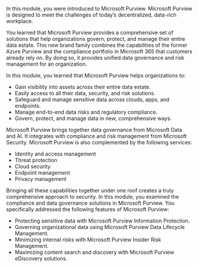 In this module, you were introduced to Microsoft Purview. Microsoft Purview is designed to meet the challenges of today’s decentralized, data-rich workplace.

You learned that Microsoft Purview provides a comprehensive set of solutions that help organizations govern, protect, and manage their entire data estate. This new brand family combines the capabilities of the former Azure Purview and the compliance portfolio in Microsoft 365 that customers already rely on. By doing so, it provides unified data governance and risk management for an organization.

In this module, you learned that Microsoft Purview helps organizations to:

 -  Gain visibility into assets across their entire data estate.
 -  Easily access to all their data, security, and risk solutions.
 -  Safeguard and manage sensitive data across clouds, apps, and endpoints.
 -  Manage end-to-end data risks and regulatory compliance.
 -  Govern, protect, and manage data in new, comprehensive ways.

Microsoft Purview brings together data governance from Microsoft Data and AI. It integrates with compliance and risk management from Microsoft Security. Microsoft Purview is also complemented by the following services:

 -  Identity and access management
 -  Threat protection
 -  Cloud security
 -  Endpoint management
 -  Privacy management

Bringing all these capabilities together under one roof creates a truly comprehensive approach to security. In this module, you examined the compliance and data governance solutions in Microsoft Purview. You specifically addressed the following features of Microsoft Purview:

 -  Protecting sensitive data with Microsoft Purview Information Protection.
 -  Governing organizational data using Microsoft Purview Data Lifecycle Management.
 -  Minimizing internal risks with Microsoft Purview Insider Risk Management.
 -  Maximizing content search and discovery with Microsoft Purview eDiscovery solutions.
